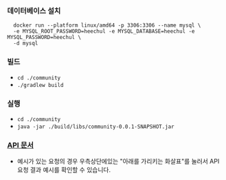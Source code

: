 ### 데이터베이스 설치
```
  docker run --platform linux/amd64 -p 3306:3306 --name mysql \   
  -e MYSQL_ROOT_PASSWORD=heechul -e MYSQL_DATABASE=heechul -e MYSQL_PASSWORD=heechul \   
  -d mysql
  ```

### 빌드
- `cd ./community`  
- `./gradlew build`

### 실행
- `cd ./community`  
- `java -jar ./build/libs/community-0.0.1-SNAPSHOT.jar`

### [API 문서](https://documenter.getpostman.com/view/10893095/Uyxoh3gM#41c75655-e766-4365-bac6-414e0d5e0c7b)
- 예시가 있는 요청의 경우 우측상단에있는 "아래를 가리키는 화살표"를 눌러서 API요청 결과 예시를 확인할 수 있습니다.
